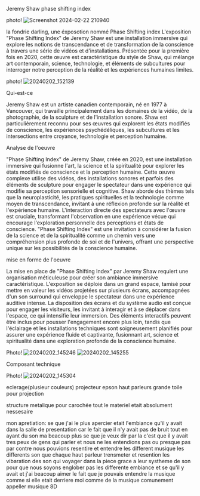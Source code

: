 Jeremy Shaw phase shifting index 

photo! ![Screenshot 2024-02-22 210940](https://github.com/djalilt/H24_TIM_exposition/assets/143510866/9d7aa4a2-dbc7-4d5d-9025-a60cedcc4d88)


la fondrie darling, une éxposotion nommé Phase Shifting index L'exposition "Phase Shifting Index" de Jeremy Shaw est une installation immersive qui explore les notions de transcendance et de transformation de la conscience à travers une série de vidéos et d'installations. Présentée pour la première fois en 2020, cette œuvre est caractéristique du style de Shaw, qui mélange art contemporain, science, technologie, et éléments de subcultures pour interroger notre perception de la réalité et les expériences humaines limites.

photo! ![20240202_152139](https://github.com/djalilt/H24_TIM_exposition/assets/143510866/9f7711d4-12dd-444d-b428-40146c5dbd23)



Qui-est-ce

Jeremy Shaw est un artiste canadien contemporain, né en 1977 à Vancouver, qui travaille principalement dans les domaines de la vidéo, de la photographie, de la sculpture et de l'installation sonore. Shaw est particulièrement reconnu pour ses œuvres qui explorent les états modifiés de conscience, les expériences psychédéliques, les subcultures et les intersections entre croyance, technologie et perception humaine.

Analyse de l'oeuvre

"Phase Shifting Index" de Jeremy Shaw, créée en 2020, est une installation immersive qui fusionne l'art, la science et la spiritualité pour explorer les états modifiés de conscience et la perception humaine. Cette œuvre complexe utilise des vidéos, des installations sonores et parfois des éléments de sculpture pour engager le spectateur dans une expérience qui modifie sa perception sensorielle et cognitive. Shaw aborde des thèmes tels que la neuroplasticité, les pratiques spirituelles et la technologie comme moyen de transcendance, invitant à une réflexion profonde sur la réalité et l'expérience humaine. L'interaction directe des spectateurs avec l'œuvre est cruciale, transformant l'observation en une expérience vécue qui encourage l'exploration personnelle des perceptions et états de conscience. "Phase Shifting Index" est une invitation à considérer la fusion de la science et de la spiritualité comme un chemin vers une compréhension plus profonde de soi et de l'univers, offrant une perspective unique sur les possibilités de la conscience humaine.

mise en forme de l'oeuvre

La mise en place de "Phase Shifting Index" par Jeremy Shaw requiert une organisation méticuleuse pour créer son ambiance immersive caractéristique. L'exposition se déploie dans un grand espace, tamisé pour mettre en valeur les vidéos projetées sur plusieurs écrans, accompagnées d'un son surround qui enveloppe le spectateur dans une expérience auditive intense. La disposition des écrans et du système audio est conçue pour engager les visiteurs, les invitant à interagir et à se déplacer dans l'espace, ce qui intensifie leur immersion. Des éléments interactifs peuvent être inclus pour pousser l'engagement encore plus loin, tandis que l'éclairage et les installations techniques sont soigneusement planifiés pour assurer une expérience fluide et captivante, fusionnant art, science et spiritualité dans une exploration profonde de la conscience humaine.

Photo! ![20240202_145246](https://github.com/djalilt/H24_TIM_exposition/assets/143510866/425342e6-d63e-4c38-b1bf-46d1e0b04c97)
![20240202_145255](https://github.com/djalilt/H24_TIM_exposition/assets/143510866/3b805c26-26f0-48e3-b72e-ece349189060)


Composant technique

Photo! ![20240202_145304](https://github.com/djalilt/H24_TIM_exposition/assets/143510866/7e64969d-f8fa-4209-9cca-8c005dbd41f5)


eclerage(plusieur couleurs)
projecteur epson
haut parleurs
grande toile pour projection

structure metalique pour carochée tout le materiel etait absolument nessesaire 

mon apretiation:
se que j'ai le plus apercier etait l'embiance qu'il y avait dans la salle de presentation car le fait que il n'y avait pas de bruit tout en ayant du son ma beacoup plus se que je veux dir par la c'est que il y avait tres peux de gens qui parler et nous ne les entendions pas ou presque pas par contre nous pouvions resentire et entendre les different musique les differents son que chaque haut parleur trensmeter et resention les vibaration des son qui voyager dans la piece grace a leur systheme de son pour que nous soyons englober pas les differente embiance et se qu'il y avait et j'ai beacoup aimer le fait que je pouvais entendre la musique comme si elle etait derriere moi comme de la musique comunement appeller musique 8D
